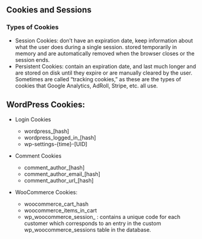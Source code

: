 
## Cookies and Sessions

### Types of Cookies
- Session Cookies: don’t have an expiration date, keep information about what the user does during a single session. stored temporarily in memory and are automatically removed when the browser closes or the session ends.
- Persistent Cookies: contain an expiration date, and last much longer and are stored on disk until they expire or are manually cleared by the user. Sometimes are called “tracking cookies,” as these are the types of cookies that Google Analytics, AdRoll, Stripe, etc. all use.


## WordPress Cookies:
- Login Cookies
	- wordpress_[hash]
	- wordpress_logged_in_[hash]
	- wp-settings-{time}-[UID]

- Comment Cookies
	- comment_author_[hash]
	- comment_author_email_[hash]
	- comment_author_url_[hash]

- WooCommerce Cookies:
	- woocommerce_cart_hash
	- woocommerce_items_in_cart
	- wp_woocommerce_session_ : contains a unique code for each customer which corresponds to an entry in the custom wp_woocommerce_sessions table in the database.
